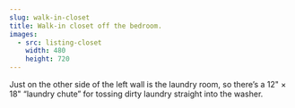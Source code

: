 ```yaml
---
slug: walk-in-closet
title: Walk-in closet off the bedroom.
images:
  - src: listing-closet
    width: 480
    height: 720
---
```

Just on the other side of the left wall is the laundry room, so there’s a 12" × 18" “laundry chute” for tossing dirty laundry straight into the washer.
